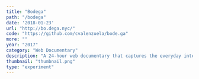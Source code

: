 ```yaml
---
title: "Bodega"
path: "/bodega"
date: '2018-01-23'
url: "http://bo.dega.nyc/"
code: "https://github.com/cvalenzuela/bode.ga"
more: ""
year: "2017"
category: "Web Documentary"
description: "A 24-hour web documentary that captures the everyday interactions and transactions of a small bodega in Queens, NY."
thumbnail: "thumbnail.png"
type: "experiment"
---
```

